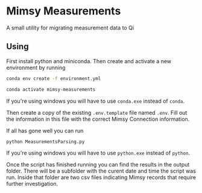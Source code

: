 # Mimsy Measurements

A small utility for migrating measurement data to Qi

## Using

First install python and miniconda. Then create and activate a new environment by running
```sh
conda env create -f environment.yml

conda activate mimsy-measurements
```
If you're using windows you will have to use `conda.exe` instead of `conda`.

Then create a copy of the existing `.env.template` file named `.env`.
Fill out the information in this file with the correct Mimsy Connection information.

If all has gone well you can run
```sh
python MeasurementsParsing.py
```
If you're using windows you will have to use `python.exe` instead of `python`.

Once the script has finished running you can find the results in the output folder.
There will be a subfolder with the curent date and time the script was run.
Inside that folder are two csv files indicating Mimsy records that require further investigation.
